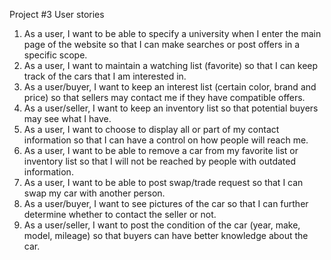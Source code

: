 Project #3 User stories
1. As a user, I want to be able to specify a university when I enter the main page of the website so that I can make searches or post offers in a specific scope.
2. As a user, I want to maintain a watching list (favorite) so that I can keep track of the cars that I am interested in.
3. As a user/buyer, I want to keep an interest list (certain color, brand and price) so that sellers may contact me if they have compatible offers.
4. As a user/seller, I want to keep an inventory list so that potential buyers may see what I have.
5. As a user, I want to choose to display all or part of my contact information so that I can have a control on how people will reach me.
6. As a user, I want to be able to remove a car from my favorite list or inventory list so that I will not be reached by people with outdated information.
7. As a user, I want to be able to post swap/trade request so that I can swap my car with another person.
8. As  a user/buyer, I want to see pictures of the car so that I can further determine whether to contact the seller or not.
9. As a user/seller, I want to post the condition of the car (year, make, model, mileage) so that buyers can have better knowledge about the car.

